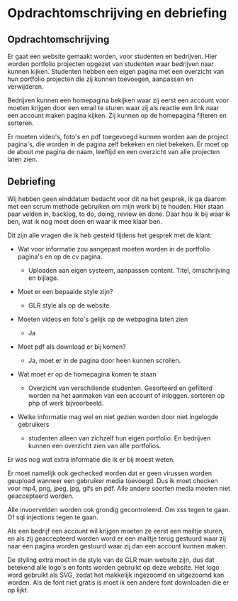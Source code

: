 # Opdrachtomschrijving en debriefing

## Opdrachtomschrijving

Er gaat een website gemaakt worden, voor studenten en bedrijven. Hier worden portfolio projecten opgezet van studenten waar bedrijven naar kunnen kijken. Studenten hebben een eigen pagina met een overzicht van hun portfolio projecten die zij kunnen toevoegen, aanpassen en verwijderen.

Bedrijven kunnen een homepagina bekijken waar zij eerst een account voor moeten krijgen door een email te sturen waar zij als reactie een link naar een account maken pagina kijken. Zij kunnen op de homepagina filteren en sorteren.

Er moeten video's, foto's en pdf toegevoegd kunnen worden aan de project pagina's, die worden in de pagina zelf bekeken en niet bekeken. Er moet op de about me pagina de naam, leeftijd en een overzicht van alle projecten laten zien.

## Debriefing

Wij hebben geen einddatum bedacht voor dit na het gesprek, ik ga daarom met een scrum methode gebruiken om mijn werk bij te houden. Hier staan paar velden in, backlog, to do, doing, review en done. Daar hou ik bij waar ik ben, wat ik nog moet doen en waar ik mee klaar ben.

Dit zijn alle vragen die ik heb gesteld tijdens het gesprek met de klant:

- Wat voor informatie zou aangepast moeten worden in de portfolio pagina's en op de cv pagina.
  - Uploaden aan eigen systeem, aanpassen content. Titel, omschrijving en bijlage.

- Moet er een bepaalde style zijn?
  - GLR style als op de website.

- Moeten videos en foto's gelijk op de webpagina laten zien
  - Ja

- Moet pdf als download er bij komen?
  - Ja, moet er in de pagina door heen kunnen scrollen.

- Wat moet er op de homepagina komen te staan
  - Overzicht van verschillende studenten. Gesorteerd en gefilterd worden na het aanmaken van een account of inloggen. sorteren op php of werk bijvoorbeeld.

- Welke informatie mag wel en niet gezien worden door niet ingelogde gebruikers
  - studenten alleen van zichzelf hun eigen portfolio. En bedrijven kunnen een overzicht zien van alle portfolios.

Er was nog wat extra informatie die ik er bij moest weten.

Er moet namelijk ook gechecked worden dat er geen virussen worden geupload wanneer een gebruiker media toevoegd. Dus ik moet checken voor mp4, png, jpeg, jpg, gifs en pdf. Alle andere soorten media moeten niet geaccepteerd worden.

Alle invoervelden worden ook grondig gecontroleerd. Om xss tegen te gaan. Of sql injections tegen te gaan. 

Als een bedrijf een account wil krijgen moeten ze eerst een mailtje sturen, en als zij geaccepteerd worden word er een mailtje terug gestuurd waar zij naar een pagina worden gestuurd waar zij dan een account kunnen maken.

De styling extra moet in de style van de GLR main website zijn, dus dat betekend alle logo's en fonts worden gebruikt op deze website. Het logo word gebruikt als SVG, zodat het makkelijk ingezoomd en uitgezoomd kan worden. Als de font niet gratis is moet ik een andere font downloaden die er op lijkt.

